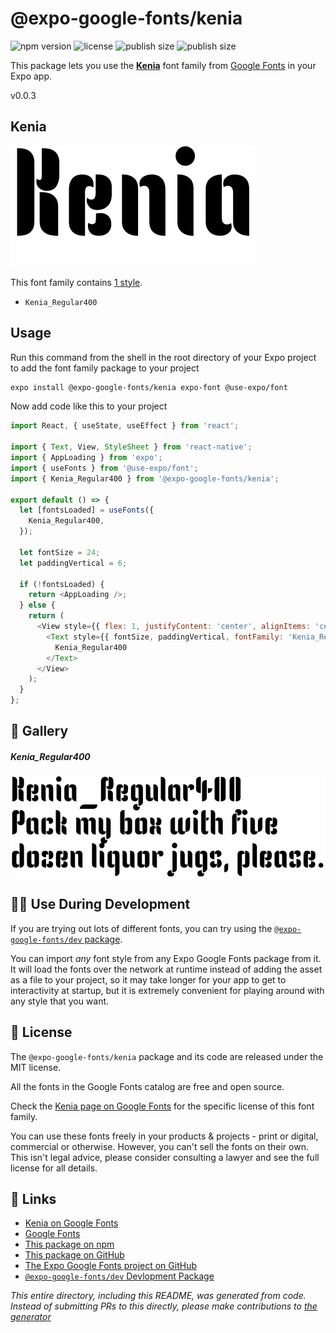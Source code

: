 # @expo-google-fonts/kenia

![npm version](https://flat.badgen.net/npm/v/@expo-google-fonts/kenia)
![license](https://flat.badgen.net/github/license/expo/google-fonts)
![publish size](https://flat.badgen.net/packagephobia/install/@expo-google-fonts/kenia)
![publish size](https://flat.badgen.net/packagephobia/publish/@expo-google-fonts/kenia)

This package lets you use the [**Kenia**](https://fonts.google.com/specimen/Kenia) font family from [Google Fonts](https://fonts.google.com/) in your Expo app.

v0.0.3

## Kenia

![Kenia](./font-family.png)

This font family contains [1 style](#-gallery).

- `Kenia_Regular400`

## Usage

Run this command from the shell in the root directory of your Expo project to add the font family package to your project
```sh
expo install @expo-google-fonts/kenia expo-font @use-expo/font
```

Now add code like this to your project
```js
import React, { useState, useEffect } from 'react';

import { Text, View, StyleSheet } from 'react-native';
import { AppLoading } from 'expo';
import { useFonts } from '@use-expo/font';
import { Kenia_Regular400 } from '@expo-google-fonts/kenia';

export default () => {
  let [fontsLoaded] = useFonts({
    Kenia_Regular400,
  });

  let fontSize = 24;
  let paddingVertical = 6;

  if (!fontsLoaded) {
    return <AppLoading />;
  } else {
    return (
      <View style={{ flex: 1, justifyContent: 'center', alignItems: 'center' }}>
        <Text style={{ fontSize, paddingVertical, fontFamily: 'Kenia_Regular400' }}>
          Kenia_Regular400
        </Text>
      </View>
    );
  }
};

```

## 🔡 Gallery

##### Kenia_Regular400
![Kenia_Regular400](./504cbb4c7a6888c5333bff718cde206f914f047b6247076cd4033f6457a2a9a6.ttf.png)


## 👩‍💻 Use During Development

If you are trying out lots of different fonts, you can try using the [`@expo-google-fonts/dev` package](https://github.com/expo/google-fonts/tree/master/font-packages/dev#readme).

You can import *any* font style from any Expo Google Fonts package from it. It will load the fonts
over the network at runtime instead of adding the asset as a file to your project, so it may take longer
for your app to get to interactivity at startup, but it is extremely convenient
for playing around with any style that you want.

## 📖 License

The `@expo-google-fonts/kenia` package and its code are released under the MIT license.

All the fonts in the Google Fonts catalog are free and open source.

Check the [Kenia page on Google Fonts](https://fonts.google.com/specimen/Kenia) for the specific license of this font family.

You can use these fonts freely in your products & projects - print or digital, commercial or otherwise. However, you can't sell the fonts on their own. This isn't legal advice, please consider consulting a lawyer and see the full license for all details.

## 🔗 Links

- [Kenia on Google Fonts](https://fonts.google.com/specimen/Kenia)
- [Google Fonts](https://fonts.google.com/)
- [This package on npm](https://www.npmjs.com/package/@expo-google-fonts/kenia)
- [This package on GitHub](https://github.com/expo/google-fonts/tree/master/font-packages/kenia)
- [The Expo Google Fonts project on GitHub](https://github.com/expo/google-fonts)
- [`@expo-google-fonts/dev` Devlopment Package](https://github.com/expo/google-fonts/tree/master/font-packages/dev)


*This entire directory, including this README, was generated from code. Instead of submitting PRs to this directly, please make contributions to [the generator](https://github.com/expo/google-fonts/tree/master/packages/generator)*
